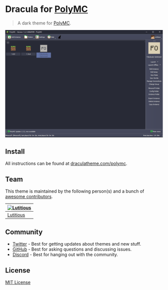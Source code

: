 # Dracula for [PolyMC](https://polymc.org/)

> A dark theme for [PolyMC](https://polymc.org/).

![Screenshot](./screenshot.png)

## Install

All instructions can be found at [draculatheme.com/polymc](https://draculatheme.com/polymc).

## Team

This theme is maintained by the following person(s) and a bunch of [awesome contributors](https://github.com/Lutitious/dracula-polymc/graphs/contributors).

| [![Lutitious](https://github.com/lutitious.png?size=100)](https://github.com/lutitious) |
| ---------------------------------------------------------------------------------------- |
| [Lutitious](https://github.com/lutitious)                                               |

## Community

- [Twitter](https://twitter.com/draculatheme) - Best for getting updates about themes and new stuff.
- [GitHub](https://github.com/dracula/dracula-theme/discussions) - Best for asking questions and discussing issues.
- [Discord](https://draculatheme.com/discord-invite) - Best for hanging out with the community.

## License

[MIT License](./LICENSE)
